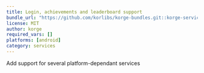 ```yaml
---
title: Login, achievements and leaderboard support
bundle_url: "https://github.com/korlibs/korge-bundles.git::korge-services::4ac7fcee689e1b541849cedd1e017016128624b9##392d5ed87428c7137ae40aa7a44f013dd1d759630dca64e151bbc546eb25e28e"
license: MIT
author: korge
required_vars: []
platforms: [android]
category: services
---
```


Add support for several platform-dependant services